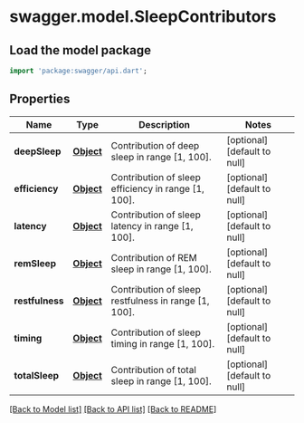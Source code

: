# swagger.model.SleepContributors

## Load the model package
```dart
import 'package:swagger/api.dart';
```

## Properties
Name | Type | Description | Notes
------------ | ------------- | ------------- | -------------
**deepSleep** | [**Object**](Object.md) | Contribution of deep sleep in range [1, 100]. | [optional] [default to null]
**efficiency** | [**Object**](Object.md) | Contribution of sleep efficiency in range [1, 100]. | [optional] [default to null]
**latency** | [**Object**](Object.md) | Contribution of sleep latency in range [1, 100]. | [optional] [default to null]
**remSleep** | [**Object**](Object.md) | Contribution of REM sleep in range [1, 100]. | [optional] [default to null]
**restfulness** | [**Object**](Object.md) | Contribution of sleep restfulness in range [1, 100]. | [optional] [default to null]
**timing** | [**Object**](Object.md) | Contribution of sleep timing in range [1, 100]. | [optional] [default to null]
**totalSleep** | [**Object**](Object.md) | Contribution of total sleep in range [1, 100]. | [optional] [default to null]

[[Back to Model list]](../README.md#documentation-for-models) [[Back to API list]](../README.md#documentation-for-api-endpoints) [[Back to README]](../README.md)

